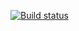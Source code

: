 [![Build status](https://ci.appveyor.com/api/projects/status/ih9w70bxrbe6drwe?svg=true)](https://ci.appveyor.com/project/Nastya2420/selenium)
